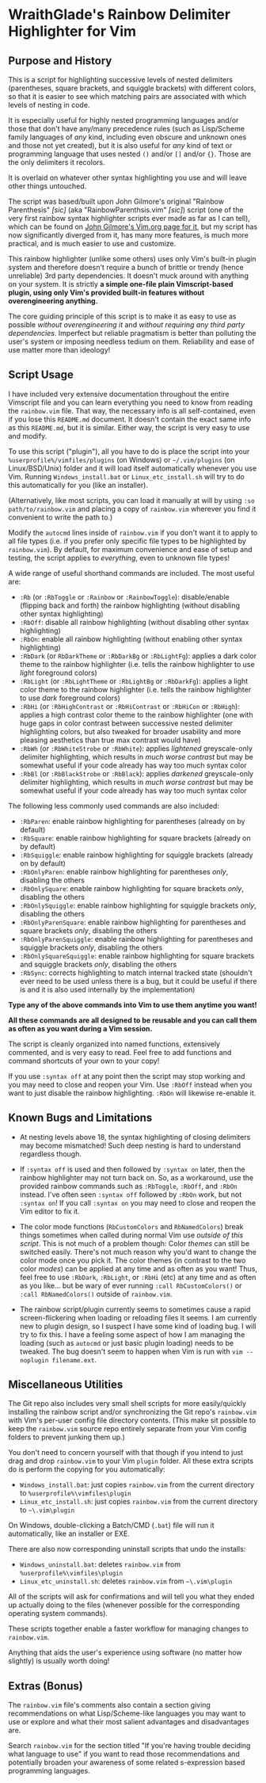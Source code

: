 # WraithGlade's Rainbow Delimiter Highlighter for Vim

## Purpose and History

This is a script for highlighting successive levels of nested delimiters (parentheses, square brackets, and squiggle brackets) with different colors, so that it is easier to see which matching pairs are associated with which levels of nesting in code. 

It is especially useful for highly nested programming languages and/or those that don't have any/many precedence rules (such as Lisp/Scheme family languages of *any* kind, including even obscure and unknown ones and those not yet created), but it is also useful for *any* kind of text or programming language that uses nested `()` and/or `[]` and/or `{}`. Those are the only delimiters it recolors.

It is overlaid on whatever other syntax highlighting you use and will leave other things untouched.

The script was based/built upon John Gilmore's original "Rainbow Parenthesis" *[sic]* (aka "RainbowParenthsis.vim" *[sic]*) script (one of the very first rainbow syntax highlighter scripts ever made as far as I can tell), which can be found on [John Gilmore's Vim.org page for it](https://www.vim.org/scripts/script.php?script_id=1230), but my script has now significantly diverged from it, has many more features, is much more practical, and is much easier to use and customize.

This rainbow highlighter (unlike some others) uses only Vim's built-in plugin system and therefore doesn't require a bunch of brittle or trendy (hence unreliable) 3rd party dependencies. It doesn't muck around with anything on your system. It is strictly **a simple one-file plain Vimscript-based plugin, using only Vim's provided built-in features without overengineering anything.**

The core guiding principle of this script is to make it as easy to use as possible *without overengineering it* and *without requiring any third party dependencies*. Imperfect but reliable pragmatism is better than polluting the user's system or imposing needless tedium on them. Reliability and ease of use matter more than ideology!

## Script Usage

I have included very extensive documentation throughout the entire Vimscript file and you can learn everything you need to know from reading the `rainbow.vim` file. That way, the necessary info is all self-contained, even if you lose this `README.md` document. It doesn't contain the exact same info as this `README.md`, but it is similar. Either way, the script is very easy to use and modify.

To use this script ("plugin"), all you have to do is place the script into your `%userprofile%/vimfiles/plugins` (on Windows) or `~/.vim/plugins` (on Linux/BSD/Unix) folder and it will load itself automatically whenever you use Vim. Running `Windows_install.bat` or `Linux_etc_install.sh` will try to do this automatically for you (like an installer).

(Alternatively, like most scripts, you can load it manually at will by using `:so path/to/rainbow.vim` and placing a copy of `rainbow.vim` wherever you find it convenient to write the path to.)

Modify the `autocmd` lines inside of `rainbow.vim` if you don't want it to apply to all file types (i.e. if you prefer only specific file types to be highlighted by `rainbow.vim`). By default, for maximum convenience and ease of setup and testing, the script applies to *everything*, even to unknown file types!

A wide range of useful shorthand commands are included. The most useful are:

- `:Rb` (or `:RbToggle` or `:Rainbow` or `:RainbowToggle`): disable/enable (flipping back and forth) the rainbow highlighting (without disabling other syntax highlighting)
- `:RbOff`: disable all rainbow highlighting (without disabling other syntax highlighting)
- `:RbOn`: enable all rainbow highlighting (without enabling other syntax highlighting)
- `:RbDark` (or `RbDarkTheme` or `:RbDarkBg` or `:RbLightFg`): applies a dark color theme to the rainbow highlighter (i.e. tells the rainbow highlighter to use *light* foreground colors)
- `:RbLight` (or `:RbLightTheme` or `:RbLightBg` or `:RbDarkFg`): applies a light color theme to the rainbow highlighter (i.e. tells the rainbow highlighter to use *dark* foreground colors)
- `:RbHi` (or `:RbHighContrast` or `:RbHiContrast` or `:RbHiCon` or `:RbHigh`): applies a high contrast color theme to the rainbow highlighter (one with huge gaps in color contrast between successive nested delimiter highlighting colors, but also tweaked for broader usability and more pleasing aesthetics than true max contrast would have)
- `:RbWh` (or `:RbWhiteStrobe` or `:RbWhite`): applies *lightened* greyscale-only delimiter highlighting, which results in *much worse contrast* but may be somewhat useful if your code already has way too much syntax color
- `:RbBl` (or `:RbBlackStrobe` or `:RbBlack`): applies *darkened* greyscale-only delimiter highlighting, which results in *much worse contrast* but may be somewhat useful if your code already has way too much syntax color

The following less commonly used commands are also included:

- `:RbParen`: enable rainbow highlighting for parentheses (already on by default)
- `:RbSquare`: enable rainbow highlighting for square brackets (already on by default)
- `:RbSquiggle`: enable rainbow highlighting for squiggle brackets (already on by default)
- `:RbOnlyParen`: enable rainbow highlighting for parentheses *only*, disabling  the others
- `:RbOnlySquare`: enable rainbow highlighting for square brackets *only*, disabling  the others
- `:RbOnlySquiggle`: enable rainbow highlighting for squiggle brackets *only*, disabling  the others
- `:RbOnlyParenSquare`: enable rainbow highlighting for parentheses and square brackets *only*, disabling  the others
- `:RbOnlyParenSquiggle`: enable rainbow highlighting for parentheses and squiggle brackets *only*, disabling  the others
- `:RbOnlySquareSquiggle`: enable rainbow highlighting for square brackets and squiggle brackets *only*, disabling  the others
- `:RbSync`: corrects highlighting to match internal tracked state (shouldn't ever need to be used unless there is a bug, but it could be useful if there is and it is also used internally by the implementation)

**Type any of the above commands into Vim to use them anytime you want!**

**All these commands are all designed to be reusable and you can call them as often as you want during a Vim session.**

The script is cleanly organized into named functions, extensively commented, and is very easy to read. Feel free to add functions and command shortcuts of your own to your copy!

If you use `:syntax off` at any point then the script may stop working and you may need to close and reopen your Vim. Use `:RbOff` instead when you want to just disable the rainbow highlighting. `:RbOn` will likewise re-enable it.

## Known Bugs and Limitations

- At nesting levels above 18, the syntax highlighting of closing delimiters 
  may become mismatched! Such deep nesting is hard to understand regardless though.

- If `:syntax off` is used and then followed by `:syntax on` later,
  then the rainbow highlighter may not turn back on. So, as a workaround, use 
  the provided rainbow commands such as `:RbToggle`, `:RbOff`, and `:RbOn` instead.
  I've often seen `:syntax off` followed by `:RbOn` work, but not `:syntax on`!
  If you call `:syntax on` you may need to close and reopen the Vim editor to fix it.
  
- The color mode functions (`RbCustomColors` and `RbNamedColors`) break
  things sometimes when called during normal Vim use *outside of this script*.
  This is not much of a problem though: Color *themes* can still be switched easily.
  There's not much reason why you'd want to change the color mode once you pick it.
  The color themes (in contrast to the two color *modes*) can be applied at any time and as often as you want! Thus, feel free to use `:RbDark`, `:RbLight`, or `:RbHi` (etc) at any time and as often as you like... but be wary of ever running `:call RbCustomColors()` or `:call RbNamedColors()` outside of `rainbow.vim`.
  

- The rainbow script/plugin currently seems to sometimes cause a rapid
  screen-flickering when loading or reloading files it seems. I am currently
  new to plugin design, so I suspect I have some kind of loading bug. I 
  will try to fix this. I have a feeling some aspect of how I am managing
  the loading (such as `autocmd` or just basic plugin loading) needs to be tweaked.
  The bug doesn't seem to happen when Vim is run with `vim --noplugin filename.ext`.

## Miscellaneous Utilities

The Git repo also includes very small shell scripts for more easily/quickly installing the rainbow script and/or synchronizing the Git repo's `rainbow.vim` with Vim's per-user config file directory contents. (This make sit possible to keep the `rainbow.vim` source repo entirely separate from your Vim config folders to prevent junking them up.)

You don't need to concern yourself with that though if you intend to just drag and drop `rainbow.vim` to your Vim `plugin` folder. All these extra scripts do is perform the copying for you automatically:

- `Windows_install.bat`: just copies `rainbow.vim` from the current directory to `%userprofile%\vimfiles\plugin`
- `Linux_etc_install.sh`: just copies `rainbow.vim` from the current directory to `~\.vim\plugin`

On Windows, double-clicking a Batch/CMD (`.bat`) file will run it automatically, like an installer or EXE.

There are also now corresponding uninstall scripts that undo the installs:

- `Windows_uninstall.bat`: deletes `rainbow.vim` from `%userprofile%\vimfiles\plugin`
- `Linux_etc_uninstall.sh`: deletes `rainbow.vim` from `~\.vim\plugin`

All of the scripts will ask for confirmations and will tell you what they ended up actually doing to the files (whenever possible for the corresponding operating system commands).

These scripts together enable a faster workflow for managing changes to `rainbow.vim`.

Anything that aids the user's experience using software (no matter how slightly) is usually worth doing! 

## Extras (Bonus)

The `rainbow.vim` file's comments also contain a section giving recommendations on what Lisp/Scheme-like languages you may want to use or explore and what their most salient advantages and disadvantages are. 

Search `rainbow.vim` for the section titled "If you're having trouble deciding what language to use" if you want to read those recommendations and potentially broaden your awareness of some related s-expression based programming languages.
